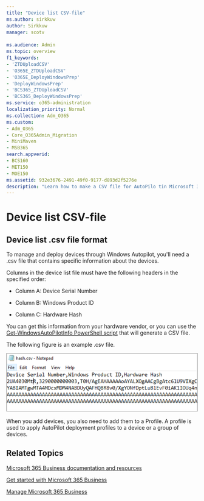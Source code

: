 ```yaml
---
title: "Device list CSV-file"
ms.author: sirkkuw
author: Sirkkuw
manager: scotv

ms.audience: Admin
ms.topic: overview
f1_keywords:
- 'ZTDUploadCSV'
- 'O365E_ZTDUploadCSV'
- 'O365E_DeployWindowsPrep'
- 'DeployWindowsPrep'
- 'BCS365_ZTDUploadCSV'
- 'BCS365_DeployWindowsPrep'
ms.service: o365-administration
localization_priority: Normal
ms.collection: Adm_O365
ms.custom:
- Adm_O365
- Core_O365Admin_Migration
- MiniMaven
- MSB365
search.appverid:
- BCS160
- MET150
- MOE150
ms.assetid: 932e3676-2491-49f0-9177-d893d2f5276e
description: "Learn how to make a CSV file for AutoPilo tin Microsoft 365 Business."
---
```


# Device list CSV-file

## Device list .csv file format

To manage and deploy devices through Windows Autopilot, you'll need a .csv file that contains specific information about the devices.
  
Columns in the device list file must have the following headers in the specified order:
  
- Column A: Device Serial Number
    
- Column B: Windows Product ID
    
- Column C: Hardware Hash
    
You can get this information from your hardware vendor, or you can use the [Get-WindowsAutoPilotInfo PowerShell script](https://www.powershellgallery.com/packages/Get-WindowsAutoPilotInfo) that will generate a CSV file. 
  
The following figure is an example .csv file.
  
![An example device list  .csv file.](../media/21c72cca-a60d-4330-8edc-9d64f79a3adf.png)
  
When you add devices, you also need to add them to a Profile. A profile is used to apply AutoPilot deployment profiles to a device or a group of devices.
  
## Related Topics

[Microsoft 365 Business documentation and resources](https://go.microsoft.com/fwlink/p/?linkid=853701)
  
[Get started with Microsoft 365 Business](https://support.office.com/article/496e690b-b75d-4ff5-bf34-cc32905d0364)
  
[Manage Microsoft 365 Business](https://support.office.com/article/27ff1678-865a-4707-8145-e1155aa815d6)
  

